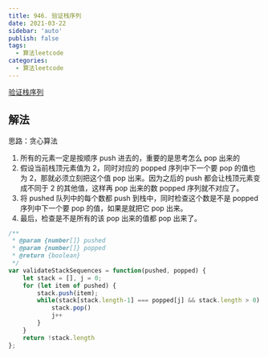 ```yaml
---
title: 946. 验证栈序列
date: 2021-03-22
sidebar: 'auto'
publish: false
tags: 
  - 算法leetcode
categories:
  - 算法leetcode
---
```

[验证栈序列](https://leetcode.cn/problems/validate-stack-sequences/)

## 解法
思路：贪心算法
1. 所有的元素一定是按顺序 push 进去的，重要的是思考怎么 pop 出来的
2. 假设当前栈顶元素值为 2，同时对应的 popped 序列中下一个要 pop 的值也为 2，那就必须立刻把这个值 pop 出来。因为之后的 push 都会让栈顶元素变成不同于 2 的其他值，这样再 pop 出来的数 popped 序列就不对应了。
3. 将 pushed 队列中的每个数都 push 到栈中，同时检查这个数是不是 popped 序列中下一个要 pop 的值，如果是就把它 pop 出来。
4. 最后，检查是不是所有的该 pop 出来的值都 pop 出来了。

```js
/**
 * @param {number[]} pushed
 * @param {number[]} popped
 * @return {boolean}
 */
var validateStackSequences = function(pushed, popped) {
    let stack = [], j = 0;
    for (let item of pushed) {
        stack.push(item);
        while(stack[stack.length-1] === popped[j] && stack.length > 0) {
            stack.pop()
            j++
        }
    }
    return !stack.length
};
```
